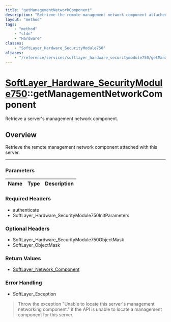 ```yaml
---
title: "getManagementNetworkComponent"
description: "Retrieve the remote management network component attached with this server."
layout: "method"
tags:
    - "method"
    - "sldn"
    - "Hardware"
classes:
    - "SoftLayer_Hardware_SecurityModule750"
aliases:
    - "/reference/services/softlayer_hardware_securitymodule750/getManagementNetworkComponent"
---
```

# [SoftLayer_Hardware_SecurityModule750](/reference/services/SoftLayer_Hardware_SecurityModule750)::getManagementNetworkComponent

Retrieve a server's management network component.


## Overview 
Retrieve the remote management network component attached with this server. 

-----

### Parameters 
|Name | Type | Description |
| --- | --- | --- |


### Required Headers
* authenticate
* SoftLayer_Hardware_SecurityModule750InitParameters


### Optional Headers
* SoftLayer_Hardware_SecurityModule750ObjectMask
* SoftLayer_ObjectMask

### Return Values
* <a href='/reference/datatypes/SoftLayer_Network_Component'>SoftLayer_Network_Component </a>



### Error Handling

* SoftLayer_Exception 

> Throw the exception "Unable to locate this server's management networking component." if the API is unable to locate a management component for this server. 




